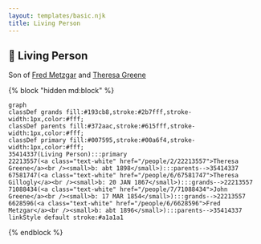 ```yaml
---
layout: templates/basic.njk
title: Living Person
---
```

## 🔵 Living Person

Son of [Fred Metzgar](/people/6/6628596) and [Theresa Greene](/people/2/22213557)

{% block "hidden md:block" %}
```mermaid
graph
classDef grands fill:#193cb8,stroke:#2b7fff,stroke-width:1px,color:#fff;
classDef parents fill:#372aac,stroke:#615fff,stroke-width:1px,color:#fff;
classDef primary fill:#007595,stroke:#00a6f4,stroke-width:1px,color:#fff;
35414337(Living Person):::primary
22213557(<a class="text-white" href="/people/2/22213557">Theresa Greene</a><br /><small>b: abt 1898</small>):::parents-->35414337
67581747(<a class="text-white" href="/people/6/67581747">Theresa Gillogly</a><br /><small>b: 20 JAN 1867</small>):::grands-->22213557
71088434(<a class="text-white" href="/people/7/71088434">John Greene</a><br /><small>b: 17 MAR 1854</small>):::grands-->22213557
6628596(<a class="text-white" href="/people/6/6628596">Fred Metzgar</a><br /><small>b: abt 1896</small>):::parents-->35414337
linkStyle default stroke:#a1a1a1
```
{% endblock %}
